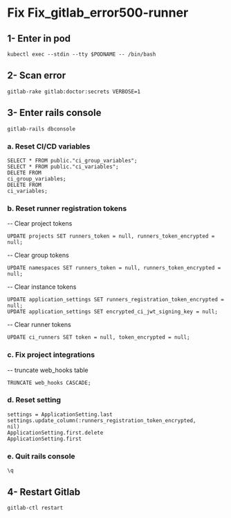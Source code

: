 # Fix Fix_gitlab_error500-runner
## 1- Enter in pod
<code>kubectl exec --stdin --tty $PODNAME -- /bin/bash</code>

## 2- Scan error
<code>gitlab-rake gitlab:doctor:secrets VERBOSE=1</code>

## 3- Enter rails console
<code>gitlab-rails dbconsole</code>
### a. Reset CI/CD variables
<code>SELECT * FROM public."ci_group_variables";</code><br/>
<code>SELECT * FROM public."ci_variables";</code><br/>
<code>DELETE FROM ci_group_variables;</code><br/>
<code>DELETE FROM ci_variables;</code>
    
### b. Reset runner registration tokens
<p>-- Clear project tokens</p>
<code>UPDATE projects SET runners_token = null, runners_token_encrypted = null;</code>
<p>-- Clear group tokens</p>
<code>UPDATE namespaces SET runners_token = null, runners_token_encrypted = null;</code>
<p>-- Clear instance tokens</p>
<code>UPDATE application_settings SET runners_registration_token_encrypted = null;</code><br/>
<code>UPDATE application_settings SET encrypted_ci_jwt_signing_key = null;</code>
<p>-- Clear runner tokens</p>
<code>UPDATE ci_runners SET token = null, token_encrypted = null;</code>
    
### c. Fix project integrations
<p>-- truncate web_hooks table</p>
<code>TRUNCATE web_hooks CASCADE;</code>

### d. Reset setting
<code>settings = ApplicationSetting.last</code><br/>
<code>settings.update_column(:runners_registration_token_encrypted, nil)</code><br/>
<code>ApplicationSetting.first.delete</code><br/>
<code>ApplicationSetting.first</code>

### e. Quit rails console
<code>\q</code>

## 4- Restart Gitlab
<code>gitlab-ctl restart</code>
